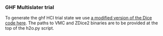 ### GHF Multislater trial

To generate the ghf HCI trial state we use [a modified version of the Dice code here](https://github.com/ankit76/Dice.git).
The paths to VMC and ZDice2 binaries are to be provided at the top of the h2o.py script.

